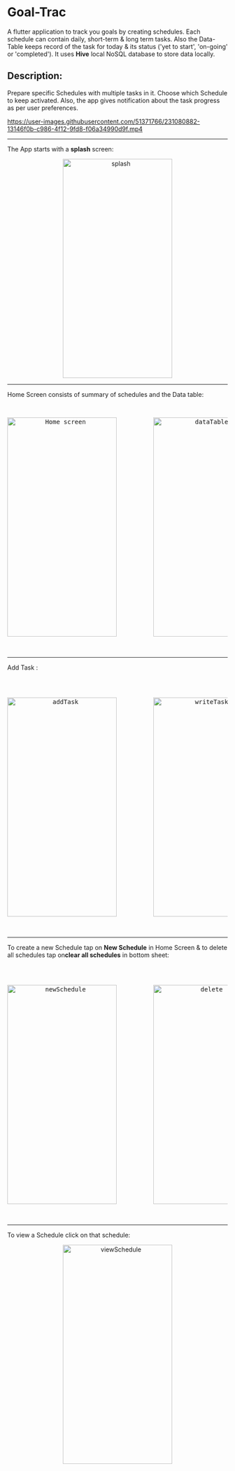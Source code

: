 # Goal-Trac

A flutter application to track you goals by creating schedules. Each schedule can contain daily, short-term & long term tasks. Also the Data-Table keeps record of the task for today & its status ('yet to start', 'on-going' or 'completed').
It uses **Hive** local NoSQL database to store data locally.

## Description:
Prepare specific Schedules with multiple tasks in it. Choose which Schedule to keep activated. Also, the app gives notification about the task progress as per user preferences.

https://user-images.githubusercontent.com/51371766/231080882-13146f0b-c986-4f12-9fd8-f06a34990d9f.mp4

---
The App starts with a **splash** screen:

<p align="center">
<img  src="https://user-images.githubusercontent.com/51371766/231078881-5ed895d6-619d-473c-9901-222448a495c7.png"  width="250" height="500" alt="splash" >
</p>

---

Home Screen consists of summary of schedules and the Data table:

<pre>
<p align="center">
<img src="https://user-images.githubusercontent.com/51371766/231081580-4fc5435d-6066-418a-8a9c-82c2768801f4.png" width="250" height="500" alt="Home screen" >          <img src="https://user-images.githubusercontent.com/51371766/231081688-835f4d1f-1cec-4cdb-8e62-6bdbbd95f5bb.png" width="250" height="500" alt="dataTable" >
</p>
</pre>

---
Add Task :

<pre>

<p align="center">
<img src="https://user-images.githubusercontent.com/51371766/231082198-5f5e1ff7-0522-4247-898f-1c818e278556.png" width="250" height="500" alt="addTask" >          <img src="https://user-images.githubusercontent.com/51371766/231082367-10dd3bea-b8fc-41be-a106-0dbdebe46dff.png" width="250" height="500" alt="writeTask" >
</p>
</pre>

---
To create a new Schedule tap on **New Schedule** in Home Screen & to delete all schedules tap on**clear all schedules** in bottom sheet:

<pre>

<p align="center">
<img src="https://user-images.githubusercontent.com/51371766/231083170-8930b9f1-af41-44fc-93e7-c7ba508227bf.png" width="250" height="500" alt="newSchedule" >          <img src="https://user-images.githubusercontent.com/51371766/231083227-1173e852-a589-4963-9e75-5760cba330a9.png" width="250" height="500" alt="delete" >
</p>
</pre>
---

To view a Schedule click on that schedule:

<p align="center">
<img  src="https://user-images.githubusercontent.com/51371766/231083586-9d09f4e3-0d3a-4e80-a24a-8c3fd6a57964.png"  width="250" height="500" alt="viewSchedule" >
</p>

